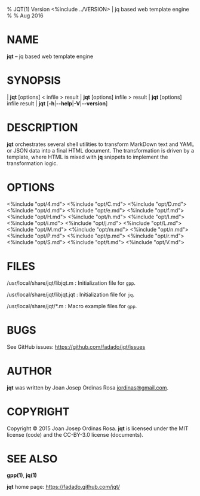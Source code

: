 % JQT(1) Version <%include ../VERSION> | jq based web template engine
%
% Aug 2016

# NAME

**jqt** – jq based web template engine

# SYNOPSIS

| **jqt** \[options] < infile > result
| **jqt** \[options] infile > result
| **jqt** \[options] infile result
| **jqt** \[**-h**|**--help**|**-V**|**--version**]

# DESCRIPTION

**jqt** orchestrates several shell utilities to transform MarkDown text and
YAML or JSON data into a final HTML document. The transformation is driven by a template,
where HTML is mixed with **jq** snippets to implement the transformation logic.

# OPTIONS

<%include "opt/4.md">
<%include "opt/C.md">
<%include "opt/D.md">
<%include "opt/d.md">
<%include "opt/e.md">
<%include "opt/f.md">
<%include "opt/H.md">
<%include "opt/h.md">
<%include "opt/I.md">
<%include "opt/i.md">
<%include "opt/j.md">
<%include "opt/L.md">
<%include "opt/M.md">
<%include "opt/m.md">
<%include "opt/n.md">
<%include "opt/P.md">
<%include "opt/p.md">
<%include "opt/r.md">
<%include "opt/S.md">
<%include "opt/t.md">
<%include "opt/V.md">

# FILES

/usr/local/share/jqt/libjqt.m
:   Initialization file for `gpp`.

/usr/local/share/jqt/libjqt.jqt
:   Initialization file for `jq`.

/usr/local/share/jqt/\*.m
:   Macro example files for `gpp`.

# BUGS

See GitHub issues: <https://github.com/fadado/jqt/issues>

# AUTHOR

**jqt** was written by Joan Josep Ordinas Rosa <jordinas@gmail.com>.

# COPYRIGHT

Copyright © 2015 Joan Josep Ordinas Rosa.
**jqt** is licensed under the MIT license (code) and the CC-BY-3.0 license (documents).

# SEE ALSO

**gpp(1)**, **jq(1)**

**jqt** home page: <https://fadado.github.com/jqt/>
